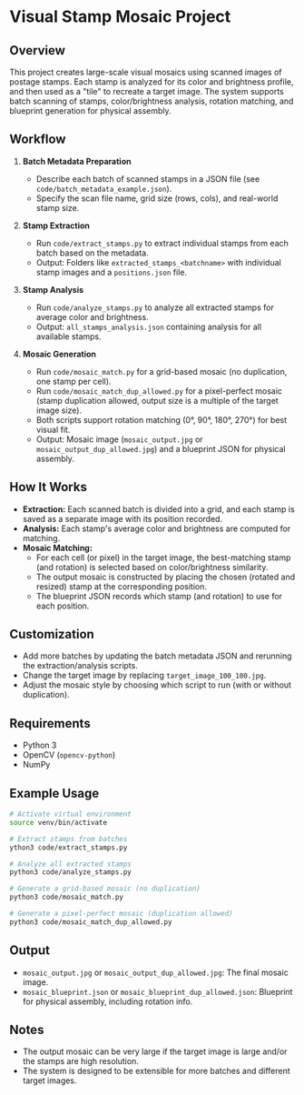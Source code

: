 # Visual Stamp Mosaic Project

## Overview
This project creates large-scale visual mosaics using scanned images of postage stamps. Each stamp is analyzed for its color and brightness profile, and then used as a "tile" to recreate a target image. The system supports batch scanning of stamps, color/brightness analysis, rotation matching, and blueprint generation for physical assembly.

## Workflow
1. **Batch Metadata Preparation**
   - Describe each batch of scanned stamps in a JSON file (see `code/batch_metadata_example.json`).
   - Specify the scan file name, grid size (rows, cols), and real-world stamp size.

2. **Stamp Extraction**
   - Run `code/extract_stamps.py` to extract individual stamps from each batch based on the metadata.
   - Output: Folders like `extracted_stamps_<batchname>` with individual stamp images and a `positions.json` file.

3. **Stamp Analysis**
   - Run `code/analyze_stamps.py` to analyze all extracted stamps for average color and brightness.
   - Output: `all_stamps_analysis.json` containing analysis for all available stamps.

4. **Mosaic Generation**
   - Run `code/mosaic_match.py` for a grid-based mosaic (no duplication, one stamp per cell).
   - Run `code/mosaic_match_dup_allowed.py` for a pixel-perfect mosaic (stamp duplication allowed, output size is a multiple of the target image size).
   - Both scripts support rotation matching (0°, 90°, 180°, 270°) for best visual fit.
   - Output: Mosaic image (`mosaic_output.jpg` or `mosaic_output_dup_allowed.jpg`) and a blueprint JSON for physical assembly.

## How It Works
- **Extraction:** Each scanned batch is divided into a grid, and each stamp is saved as a separate image with its position recorded.
- **Analysis:** Each stamp's average color and brightness are computed for matching.
- **Mosaic Matching:**
  - For each cell (or pixel) in the target image, the best-matching stamp (and rotation) is selected based on color/brightness similarity.
  - The output mosaic is constructed by placing the chosen (rotated and resized) stamp at the corresponding position.
  - The blueprint JSON records which stamp (and rotation) to use for each position.

## Customization
- Add more batches by updating the batch metadata JSON and rerunning the extraction/analysis scripts.
- Change the target image by replacing `target_image_100_100.jpg`.
- Adjust the mosaic style by choosing which script to run (with or without duplication).

## Requirements
- Python 3
- OpenCV (`opencv-python`)
- NumPy

## Example Usage
```bash
# Activate virtual environment
source venv/bin/activate

# Extract stamps from batches
ython3 code/extract_stamps.py

# Analyze all extracted stamps
python3 code/analyze_stamps.py

# Generate a grid-based mosaic (no duplication)
python3 code/mosaic_match.py

# Generate a pixel-perfect mosaic (duplication allowed)
python3 code/mosaic_match_dup_allowed.py
```

## Output
- `mosaic_output.jpg` or `mosaic_output_dup_allowed.jpg`: The final mosaic image.
- `mosaic_blueprint.json` or `mosaic_blueprint_dup_allowed.json`: Blueprint for physical assembly, including rotation info.

## Notes
- The output mosaic can be very large if the target image is large and/or the stamps are high resolution.
- The system is designed to be extensible for more batches and different target images. 